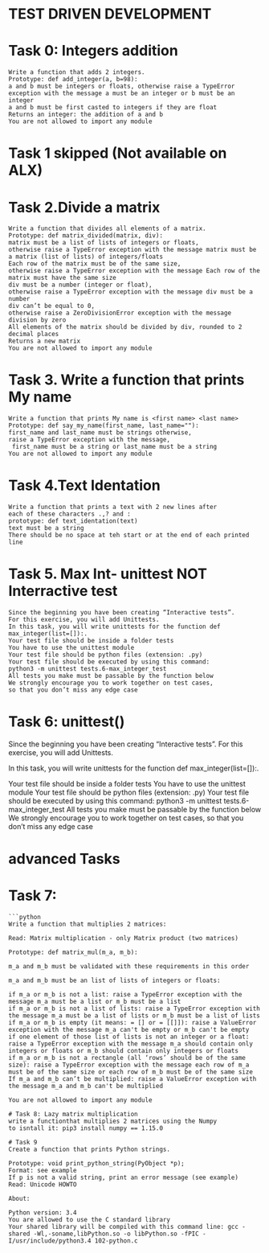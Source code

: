 # TEST DRIVEN DEVELOPMENT
# Task 0: Integers addition
    Write a function that adds 2 integers.
    Prototype: def add_integer(a, b=98):
    a and b must be integers or floats, otherwise raise a TypeError exception with the message a must be an integer or b must be an integer
    a and b must be first casted to integers if they are float
    Returns an integer: the addition of a and b
    You are not allowed to import any module

# Task 1 skipped (Not available on ALX)
# Task  2.Divide a matrix
    Write a function that divides all elements of a matrix.
    Prototype: def matrix_divided(matrix, div):
    matrix must be a list of lists of integers or floats,
    otherwise raise a TypeError exception with the message matrix must be a matrix (list of lists) of integers/floats
    Each row of the matrix must be of the same size,
    otherwise raise a TypeError exception with the message Each row of the matrix must have the same size
    div must be a number (integer or float),
    otherwise raise a TypeError exception with the message div must be a number
    div can’t be equal to 0,
    otherwise raise a ZeroDivisionError exception with the message division by zero
    All elements of the matrix should be divided by div, rounded to 2 decimal places
    Returns a new matrix
    You are not allowed to import any module

# Task 3. Write a function that prints My name
    Write a function that prints My name is <first name> <last name>
    Prototype: def say_my_name(first_name, last_name=""):
    first_name and last_name must be strings otherwise, 
	raise a TypeError exception with the message,
	 first_name must be a string or last_name must be a string
    You are not allowed to import any module
# Task 4.Text Identation
	Write a function that prints a text with 2 new lines after
	each of these characters .,? and :
	prototype: def text_identation(text)
	text must be a string
	There should be no space at teh start or at the end of each printed line
# Task 5. Max Int- unittest NOT Interractive test
    Since the beginning you have been creating “Interactive tests”.
    For this exercise, you will add Unittests.
    In this task, you will write unittests for the function def max_integer(list=[]):.
    Your test file should be inside a folder tests
    You have to use the unittest module
    Your test file should be python files (extension: .py)
    Your test file should be executed by using this command: 
    python3 -m unittest tests.6-max_integer_test
    All tests you make must be passable by the function below
    We strongly encourage you to work together on test cases,
    so that you don’t miss any edge case
    
# Task 6: unittest()
Since the beginning you have been creating “Interactive tests”. For this exercise, you will add Unittests.

In this task, you will write unittests for the function def max_integer(list=[]):.

Your test file should be inside a folder tests
You have to use the unittest module
Your test file should be python files (extension: .py)
Your test file should be executed by using this command: python3 -m unittest tests.6-max_integer_test
All tests you make must be passable by the function below
We strongly encourage you to work together on test cases, so that you don’t miss any edge case

# advanced Tasks
# Task 7:
    ```python
    Write a function that multiplies 2 matrices:

    Read: Matrix multiplication - only Matrix product (two matrices)

    Prototype: def matrix_mul(m_a, m_b):

    m_a and m_b must be validated with these requirements in this order

    m_a and m_b must be an list of lists of integers or floats:

    if m_a or m_b is not a list: raise a TypeError exception with the message m_a must be a list or m_b must be a list
    if m_a or m_b is not a list of lists: raise a TypeError exception with the message m_a must be a list of lists or m_b must be a list of lists
    if m_a or m_b is empty (it means: = [] or = [[]]): raise a ValueError exception with the message m_a can't be empty or m_b can't be empty
    if one element of those list of lists is not an integer or a float: raise a TypeError exception with the message m_a should contain only integers or floats or m_b should contain only integers or floats
    if m_a or m_b is not a rectangle (all ‘rows’ should be of the same size): raise a TypeError exception with the message each row of m_a must be of the same size or each row of m_b must be of the same size
    If m_a and m_b can’t be multiplied: raise a ValueError exception with the message m_a and m_b can't be multiplied

    You are not allowed to import any module
```
# Task 8: Lazy matrix multiplication
write a functionthat multiplies 2 matrices using the Numpy
to isntall it: pip3 install numpy == 1.15.0

# Task 9
Create a function that prints Python strings.

Prototype: void print_python_string(PyObject *p);
Format: see example
If p is not a valid string, print an error message (see example)
Read: Unicode HOWTO

About:

Python version: 3.4
You are allowed to use the C standard library
Your shared library will be compiled with this command line: gcc -shared -Wl,-soname,libPython.so -o libPython.so -fPIC -I/usr/include/python3.4 102-python.c